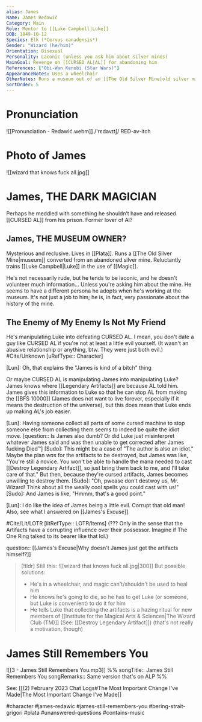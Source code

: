 ```yaml
---
alias: James
Name: James Redawić
Category: Main
Role: Mentor to [[Luke Campbell|Luke]]
DOB: 1849-10-12
Species: Elk (*Cervus canadensis*)
Gender: "Wizard (he/him)"
Orientation: Bisexual
Personality: Laconic (unless you ask him about silver mines)
MainGoal: Revenge on [[CURSED AL|AL]] for abandoning him
References: ["Obi-Wan Kenobi (Star Wars)"]
AppearanceNotes: Uses a wheelchair
OtherNotes: Runs a museum out of an [[The Old Silver Mine|old silver mine]] in [[Plata]]
SortOrder: 5
---
```

# Pronunciation
![[Pronunciation - Redawić.webm]]
/'rɛdəvɪtʃ/ RED-əv-itch

# Photo of James
![[wizard that knows fuck all.jpg]]
# James, THE DARK MAGICIAN
Perhaps he meddled with something he shouldn’t have and released [[CURSED AL]] from his prison. Former lover of Al?

## James, THE MUSEUM OWNER?
Mysterious and reclusive. Lives in [[Plata]]. Runs a [[The Old Silver Mine|museum]] converted from an abandoned silver mine. Reluctantly trains [[Luke Campbell|Luke]] in the use of [[Magic]].

He's not necessarily rude, but he tends to be laconic, and he doesn't volunteer much information... Unless you're asking him about the mine. He seems to have a different persona he adopts when he's working at the museum. It's not just a job to him; he is, in fact, very passionate about the history of the mine.

## The Enemy of My Enemy Is Not My Friend
He's manipulating Luke into defeating CURSED AL. I mean, you don't date a guy like CURSED AL if you're not at least a little evil yourself. (It wasn't an abusive relationship or anything, btw. They were just both evil.)
#Cite/Unknown [uRefType:: Character]

[Lun]: Oh, that explains the "James is kind of a bitch" thing

Or maybe CURSED AL is manipulating James into manipulating Luke? James knows where [[Legendary Artifacts]] are because AL told him. James gives this information to Luke so that he can stop AL from making the [[BFS 10000]] (James does not want to live forever, especially if it means the destruction of the universe), but this does mean that Luke ends up making AL's job easier.

[Lun]: Having someone collect all parts of some cursed machine to stop someone else from collecting them seems to indeed be quite the idiot move. [question:: Is James also dumb?  Or did Luke just misinterpret whatever James said and was then unable to get corrected after James fucking Died™]
[Sudo]: This might be a case of "The author is also an idiot." Maybe the plan *was* for the artifacts to be destroyed, but James was like, "You're still a novice. You won't be able to handle the mana needed to cast [[Destroy Legendary Artifact]], so just bring them back to me, and I'll take care of that." But then, because they're cursed artifacts, James becomes unwilling to destroy them.
[Sudo]: "Oh, pwease don't destwoy us, Mr. Wizard! Think about all the weally cool spells you could cast with us!"
[Sudo]: And James is like, "Hmmm, that's a good point."

[Lun]: I do like the idea of James being a little evil. Corrupt that old man! Also, see what I answered on [[James's Excuse]]

#Cite/Lit/LOTR [litRefType:: LOTR/Items] (??? Only in the sense that the Artifacts have a corrupting influence over their possessor. Imagine if The One Ring talked to its bearer like that lol.)

question:: [[James's Excuse|Why doesn't James just get the artifacts himself?]]

>[!tldr]
>Still this:
>![[wizard that knows fuck all.jpg|300]]
>But possible solutions:
> - He's in a wheelchair, and magic can't/shouldn't be used to heal him
> - He knows he's going to die, so he has to get Luke (or someone, but Luke is convenient) to do it for him
> - He tells Luke that collecting the artifacts is a hazing ritual for new members of [[Institute for the Magical Arts & Sciences|The Wizard Club (TM)]] (See: [[Destroy Legendary Artifact]]) (that's not really a motivation, though)

# James Still Remembers You
![[3 - James Still Remembers You.mp3]]
%%
songTitle:: James Still Remembers You
songRemarks:: Same version that's on ALP
%%

See: [[(2) February 2023 Chat Logs#The Most Important Change I've Made|The Most Important Change I've Made]]


#character #james-redawic #james-still-remembers-you #bering-strait-grigori #plata #unanswered-questions #contains-music  
